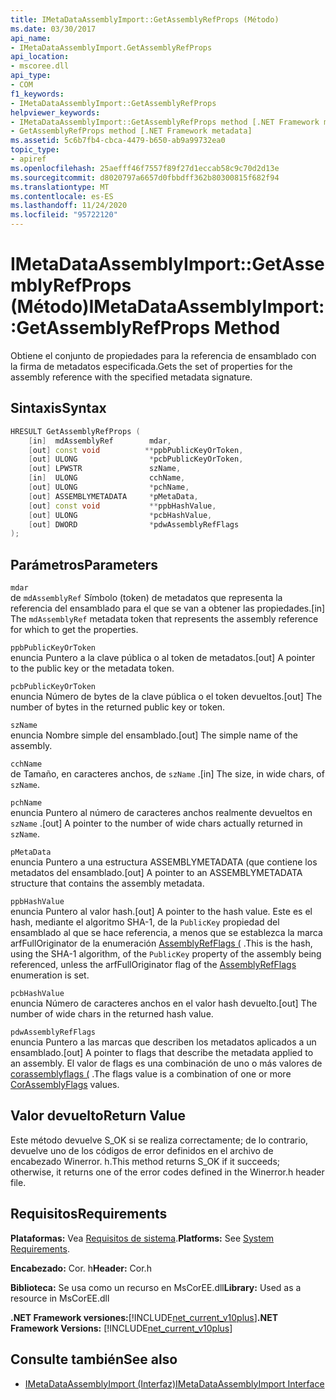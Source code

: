 ```yaml
---
title: IMetaDataAssemblyImport::GetAssemblyRefProps (Método)
ms.date: 03/30/2017
api_name:
- IMetaDataAssemblyImport.GetAssemblyRefProps
api_location:
- mscoree.dll
api_type:
- COM
f1_keywords:
- IMetaDataAssemblyImport::GetAssemblyRefProps
helpviewer_keywords:
- IMetaDataAssemblyImport::GetAssemblyRefProps method [.NET Framework metadata]
- GetAssemblyRefProps method [.NET Framework metadata]
ms.assetid: 5c6b7fb4-cbca-4479-b650-ab9a99732ea0
topic_type:
- apiref
ms.openlocfilehash: 25aefff46f7557f89f27d1eccab58c9c70d2d13e
ms.sourcegitcommit: d8020797a6657d0fbbdff362b80300815f682f94
ms.translationtype: MT
ms.contentlocale: es-ES
ms.lasthandoff: 11/24/2020
ms.locfileid: "95722120"
---
```

# <a name="imetadataassemblyimportgetassemblyrefprops-method"></a><span data-ttu-id="b3e71-102">IMetaDataAssemblyImport::GetAssemblyRefProps (Método)</span><span class="sxs-lookup"><span data-stu-id="b3e71-102">IMetaDataAssemblyImport::GetAssemblyRefProps Method</span></span>

<span data-ttu-id="b3e71-103">Obtiene el conjunto de propiedades para la referencia de ensamblado con la firma de metadatos especificada.</span><span class="sxs-lookup"><span data-stu-id="b3e71-103">Gets the set of properties for the assembly reference with the specified metadata signature.</span></span>  
  
## <a name="syntax"></a><span data-ttu-id="b3e71-104">Sintaxis</span><span class="sxs-lookup"><span data-stu-id="b3e71-104">Syntax</span></span>  
  
```cpp  
HRESULT GetAssemblyRefProps (  
    [in]  mdAssemblyRef        mdar,
    [out] const void          **ppbPublicKeyOrToken,
    [out] ULONG                *pcbPublicKeyOrToken,
    [out] LPWSTR               szName,
    [in]  ULONG                cchName,
    [out] ULONG                *pchName,
    [out] ASSEMBLYMETADATA     *pMetaData,
    [out] const void           **ppbHashValue,
    [out] ULONG                *pcbHashValue,
    [out] DWORD                *pdwAssemblyRefFlags  
);  
```  
  
## <a name="parameters"></a><span data-ttu-id="b3e71-105">Parámetros</span><span class="sxs-lookup"><span data-stu-id="b3e71-105">Parameters</span></span>  

 `mdar`  
 <span data-ttu-id="b3e71-106">de `mdAssemblyRef` Símbolo (token) de metadatos que representa la referencia del ensamblado para el que se van a obtener las propiedades.</span><span class="sxs-lookup"><span data-stu-id="b3e71-106">[in] The `mdAssemblyRef` metadata token that represents the assembly reference for which to get the properties.</span></span>  
  
 `ppbPublicKeyOrToken`  
 <span data-ttu-id="b3e71-107">enuncia Puntero a la clave pública o al token de metadatos.</span><span class="sxs-lookup"><span data-stu-id="b3e71-107">[out] A pointer to the public key or the metadata token.</span></span>  
  
 `pcbPublicKeyOrToken`  
 <span data-ttu-id="b3e71-108">enuncia Número de bytes de la clave pública o el token devueltos.</span><span class="sxs-lookup"><span data-stu-id="b3e71-108">[out] The number of bytes in the returned public key or token.</span></span>  
  
 `szName`  
 <span data-ttu-id="b3e71-109">enuncia Nombre simple del ensamblado.</span><span class="sxs-lookup"><span data-stu-id="b3e71-109">[out] The simple name of the assembly.</span></span>  
  
 `cchName`  
 <span data-ttu-id="b3e71-110">de Tamaño, en caracteres anchos, de `szName` .</span><span class="sxs-lookup"><span data-stu-id="b3e71-110">[in] The size, in wide chars, of `szName`.</span></span>  
  
 `pchName`  
 <span data-ttu-id="b3e71-111">enuncia Puntero al número de caracteres anchos realmente devueltos en `szName` .</span><span class="sxs-lookup"><span data-stu-id="b3e71-111">[out] A pointer to the number of wide chars actually returned in `szName`.</span></span>  
  
 `pMetaData`  
 <span data-ttu-id="b3e71-112">enuncia Puntero a una estructura ASSEMBLYMETADATA (que contiene los metadatos del ensamblado.</span><span class="sxs-lookup"><span data-stu-id="b3e71-112">[out] A pointer to an ASSEMBLYMETADATA structure that contains the assembly metadata.</span></span>  
  
 `ppbHashValue`  
 <span data-ttu-id="b3e71-113">enuncia Puntero al valor hash.</span><span class="sxs-lookup"><span data-stu-id="b3e71-113">[out] A pointer to the hash value.</span></span> <span data-ttu-id="b3e71-114">Este es el hash, mediante el algoritmo SHA-1, de la `PublicKey` propiedad del ensamblado al que se hace referencia, a menos que se establezca la marca arfFullOriginator de la enumeración [AssemblyRefFlags (](assemblyrefflags-enumeration.md) .</span><span class="sxs-lookup"><span data-stu-id="b3e71-114">This is the hash, using the SHA-1 algorithm, of the `PublicKey` property of the assembly being referenced, unless the arfFullOriginator flag of the [AssemblyRefFlags](assemblyrefflags-enumeration.md) enumeration is set.</span></span>  
  
 `pcbHashValue`  
 <span data-ttu-id="b3e71-115">enuncia Número de caracteres anchos en el valor hash devuelto.</span><span class="sxs-lookup"><span data-stu-id="b3e71-115">[out] The number of wide chars in the returned hash value.</span></span>  
  
 `pdwAssemblyRefFlags`  
 <span data-ttu-id="b3e71-116">enuncia Puntero a las marcas que describen los metadatos aplicados a un ensamblado.</span><span class="sxs-lookup"><span data-stu-id="b3e71-116">[out] A pointer to flags that describe the metadata applied to an assembly.</span></span> <span data-ttu-id="b3e71-117">El valor de flags es una combinación de uno o más valores de [corassemblyflags (](corassemblyflags-enumeration.md) .</span><span class="sxs-lookup"><span data-stu-id="b3e71-117">The flags value is a combination of one or more [CorAssemblyFlags](corassemblyflags-enumeration.md) values.</span></span>  
  
## <a name="return-value"></a><span data-ttu-id="b3e71-118">Valor devuelto</span><span class="sxs-lookup"><span data-stu-id="b3e71-118">Return Value</span></span>  

 <span data-ttu-id="b3e71-119">Este método devuelve S_OK si se realiza correctamente; de lo contrario, devuelve uno de los códigos de error definidos en el archivo de encabezado Winerror. h.</span><span class="sxs-lookup"><span data-stu-id="b3e71-119">This method returns S_OK if it succeeds; otherwise, it returns one of the error codes defined in the Winerror.h header file.</span></span>  
  
## <a name="requirements"></a><span data-ttu-id="b3e71-120">Requisitos</span><span class="sxs-lookup"><span data-stu-id="b3e71-120">Requirements</span></span>  

 <span data-ttu-id="b3e71-121">**Plataformas:** Vea [Requisitos de sistema](../../get-started/system-requirements.md).</span><span class="sxs-lookup"><span data-stu-id="b3e71-121">**Platforms:** See [System Requirements](../../get-started/system-requirements.md).</span></span>  
  
 <span data-ttu-id="b3e71-122">**Encabezado:** Cor. h</span><span class="sxs-lookup"><span data-stu-id="b3e71-122">**Header:** Cor.h</span></span>  
  
 <span data-ttu-id="b3e71-123">**Biblioteca:** Se usa como un recurso en MsCorEE.dll</span><span class="sxs-lookup"><span data-stu-id="b3e71-123">**Library:** Used as a resource in MsCorEE.dll</span></span>  
  
 <span data-ttu-id="b3e71-124">**.NET Framework versiones:**[!INCLUDE[net_current_v10plus](../../../../includes/net-current-v10plus-md.md)]</span><span class="sxs-lookup"><span data-stu-id="b3e71-124">**.NET Framework Versions:** [!INCLUDE[net_current_v10plus](../../../../includes/net-current-v10plus-md.md)]</span></span>  
  
## <a name="see-also"></a><span data-ttu-id="b3e71-125">Consulte también</span><span class="sxs-lookup"><span data-stu-id="b3e71-125">See also</span></span>

- [<span data-ttu-id="b3e71-126">IMetaDataAssemblyImport (Interfaz)</span><span class="sxs-lookup"><span data-stu-id="b3e71-126">IMetaDataAssemblyImport Interface</span></span>](imetadataassemblyimport-interface.md)
